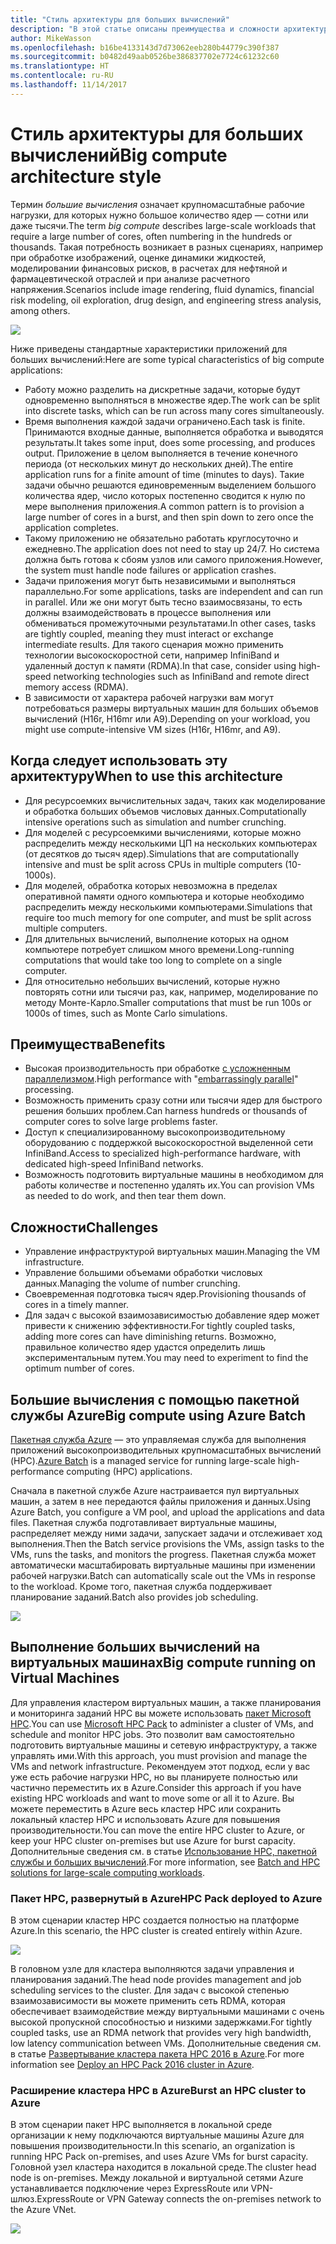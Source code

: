 ```yaml
---
title: "Стиль архитектуры для больших вычислений"
description: "В этой статье описаны преимущества и сложности архитектуры больших вычислений в Azure, а также содержатся рекомендации по ее разработке"
author: MikeWasson
ms.openlocfilehash: b16be4133143d7d73062eeb280b44779c390f387
ms.sourcegitcommit: b0482d49aab0526be386837702e7724c61232c60
ms.translationtype: HT
ms.contentlocale: ru-RU
ms.lasthandoff: 11/14/2017
---
```

# <a name="big-compute-architecture-style"></a><span data-ttu-id="806cc-103">Стиль архитектуры для больших вычислений</span><span class="sxs-lookup"><span data-stu-id="806cc-103">Big compute architecture style</span></span>

<span data-ttu-id="806cc-104">Термин *большие вычисления* означает крупномасштабные рабочие нагрузки, для которых нужно большое количество ядер — сотни или даже тысячи.</span><span class="sxs-lookup"><span data-stu-id="806cc-104">The term *big compute* describes large-scale workloads that require a large number of cores, often numbering in the hundreds or thousands.</span></span> <span data-ttu-id="806cc-105">Такая потребность возникает в разных сценариях, например при обработке изображений, оценке динамики жидкостей, моделировании финансовых рисков, в расчетах для нефтяной и фармацевтической отраслей и при анализе расчетного напряжения.</span><span class="sxs-lookup"><span data-stu-id="806cc-105">Scenarios include image rendering, fluid dynamics, financial risk modeling, oil exploration, drug design, and engineering stress analysis, among others.</span></span>

![](./images/big-compute-logical.png)

<span data-ttu-id="806cc-106">Ниже приведены стандартные характеристики приложений для больших вычислений:</span><span class="sxs-lookup"><span data-stu-id="806cc-106">Here are some typical characteristics of big compute applications:</span></span>

- <span data-ttu-id="806cc-107">Работу можно разделить на дискретные задачи, которые будут одновременно выполняться в множестве ядер.</span><span class="sxs-lookup"><span data-stu-id="806cc-107">The work can be split into discrete tasks, which can be run across many cores simultaneously.</span></span>
- <span data-ttu-id="806cc-108">Время выполнения каждой задачи ограничено.</span><span class="sxs-lookup"><span data-stu-id="806cc-108">Each task is finite.</span></span> <span data-ttu-id="806cc-109">Принимаются входные данные, выполняется обработка и выводятся результаты.</span><span class="sxs-lookup"><span data-stu-id="806cc-109">It takes some input, does some processing, and produces output.</span></span> <span data-ttu-id="806cc-110">Приложение в целом выполняется в течение конечного периода (от нескольких минут до нескольких дней).</span><span class="sxs-lookup"><span data-stu-id="806cc-110">The entire application runs for a finite amount of time (minutes to days).</span></span> <span data-ttu-id="806cc-111">Такие задачи обычно решаются единовременным выделением большого количества ядер, число которых постепенно сводится к нулю по мере выполнения приложения.</span><span class="sxs-lookup"><span data-stu-id="806cc-111">A common pattern is to provision a large number of cores in a burst, and then spin down to zero once the application completes.</span></span> 
- <span data-ttu-id="806cc-112">Такому приложению не обязательно работать круглосуточно и ежедневно.</span><span class="sxs-lookup"><span data-stu-id="806cc-112">The application does not need to stay up 24/7.</span></span> <span data-ttu-id="806cc-113">Но система должна быть готова к сбоям узлов или самого приложения.</span><span class="sxs-lookup"><span data-stu-id="806cc-113">However, the system must handle node failures or application crashes.</span></span>
- <span data-ttu-id="806cc-114">Задачи приложения могут быть независимыми и выполняться параллельно.</span><span class="sxs-lookup"><span data-stu-id="806cc-114">For some applications, tasks are independent and can run in parallel.</span></span> <span data-ttu-id="806cc-115">Или же они могут быть тесно взаимосвязаны, то есть должны взаимодействовать в процессе выполнения или обмениваться промежуточными результатами.</span><span class="sxs-lookup"><span data-stu-id="806cc-115">In other cases, tasks are tightly coupled, meaning they must interact or exchange intermediate results.</span></span> <span data-ttu-id="806cc-116">Для такого сценария можно применить технологии высокоскоростной сети, например InfiniBand и удаленный доступ к памяти (RDMA).</span><span class="sxs-lookup"><span data-stu-id="806cc-116">In that case, consider using high-speed networking technologies such as InfiniBand and remote direct memory access (RDMA).</span></span> 
- <span data-ttu-id="806cc-117">В зависимости от характера рабочей нагрузки вам могут потребоваться размеры виртуальных машин для больших объемов вычислений (H16r, H16mr или A9).</span><span class="sxs-lookup"><span data-stu-id="806cc-117">Depending on your workload, you might use compute-intensive VM sizes (H16r, H16mr, and A9).</span></span>

## <a name="when-to-use-this-architecture"></a><span data-ttu-id="806cc-118">Когда следует использовать эту архитектуру</span><span class="sxs-lookup"><span data-stu-id="806cc-118">When to use this architecture</span></span>

- <span data-ttu-id="806cc-119">Для ресурсоемких вычислительных задач, таких как моделирование и обработка больших объемов числовых данных.</span><span class="sxs-lookup"><span data-stu-id="806cc-119">Computationally intensive operations such as simulation and number crunching.</span></span>
- <span data-ttu-id="806cc-120">Для моделей с ресурсоемкими вычислениями, которые можно распределить между несколькими ЦП на нескольких компьютерах (от десятков до тысяч ядер).</span><span class="sxs-lookup"><span data-stu-id="806cc-120">Simulations that are computationally intensive and must be split across CPUs in multiple computers (10-1000s).</span></span>
- <span data-ttu-id="806cc-121">Для моделей, обработка которых невозможна в пределах оперативной памяти одного компьютера и которые необходимо распределить между несколькими компьютерами.</span><span class="sxs-lookup"><span data-stu-id="806cc-121">Simulations that require too much memory for one computer, and must be split across multiple computers.</span></span>
- <span data-ttu-id="806cc-122">Для длительных вычислений, выполнение которых на одном компьютере потребует слишком много времени.</span><span class="sxs-lookup"><span data-stu-id="806cc-122">Long-running computations that would take too long to complete on a single computer.</span></span>
- <span data-ttu-id="806cc-123">Для относительно небольших вычислений, которые нужно повторять сотни или тысячи раз, как, например, моделирование по методу Монте-Карло.</span><span class="sxs-lookup"><span data-stu-id="806cc-123">Smaller computations that must be run 100s or 1000s of times, such as Monte Carlo simulations.</span></span>

## <a name="benefits"></a><span data-ttu-id="806cc-124">Преимущества</span><span class="sxs-lookup"><span data-stu-id="806cc-124">Benefits</span></span>

- <span data-ttu-id="806cc-125">Высокая производительность при обработке [с усложненным параллелизмом][embarrassingly-parallel].</span><span class="sxs-lookup"><span data-stu-id="806cc-125">High performance with "[embarrassingly parallel][embarrassingly-parallel]" processing.</span></span>
- <span data-ttu-id="806cc-126">Возможность применить сразу сотни или тысячи ядер для быстрого решения больших проблем.</span><span class="sxs-lookup"><span data-stu-id="806cc-126">Can harness hundreds or thousands of computer cores to solve large problems faster.</span></span>
- <span data-ttu-id="806cc-127">Доступ к специализированному высокопроизводительному оборудованию с поддержкой высокоскоростной выделенной сети InfiniBand.</span><span class="sxs-lookup"><span data-stu-id="806cc-127">Access to specialized high-performance hardware, with dedicated high-speed InfiniBand networks.</span></span>
- <span data-ttu-id="806cc-128">Возможность подготовить виртуальные машины в необходимом для работы количестве и постепенно удалять их.</span><span class="sxs-lookup"><span data-stu-id="806cc-128">You can provision VMs as needed to do work, and then tear them down.</span></span> 

## <a name="challenges"></a><span data-ttu-id="806cc-129">Сложности</span><span class="sxs-lookup"><span data-stu-id="806cc-129">Challenges</span></span>

- <span data-ttu-id="806cc-130">Управление инфраструктурой виртуальных машин.</span><span class="sxs-lookup"><span data-stu-id="806cc-130">Managing the VM infrastructure.</span></span>
- <span data-ttu-id="806cc-131">Управление большими объемами обработки числовых данных.</span><span class="sxs-lookup"><span data-stu-id="806cc-131">Managing the volume of number crunching.</span></span> 
- <span data-ttu-id="806cc-132">Своевременная подготовка тысяч ядер.</span><span class="sxs-lookup"><span data-stu-id="806cc-132">Provisioning thousands of cores in a timely manner.</span></span>
- <span data-ttu-id="806cc-133">Для задач с высокой взаимозависимостью добавление ядер может привести к снижению эффективности.</span><span class="sxs-lookup"><span data-stu-id="806cc-133">For tightly coupled tasks, adding more cores can have diminishing returns.</span></span> <span data-ttu-id="806cc-134">Возможно, правильное количество ядер удастся определить лишь экспериментальным путем.</span><span class="sxs-lookup"><span data-stu-id="806cc-134">You may need to experiment to find the optimum number of cores.</span></span>

## <a name="big-compute-using-azure-batch"></a><span data-ttu-id="806cc-135">Большие вычисления с помощью пакетной службы Azure</span><span class="sxs-lookup"><span data-stu-id="806cc-135">Big compute using Azure Batch</span></span>

<span data-ttu-id="806cc-136">[Пакетная служба Azure][batch] — это управляемая служба для выполнения приложений высокопроизводительных крупномасштабных вычислений (HPC).</span><span class="sxs-lookup"><span data-stu-id="806cc-136">[Azure Batch][batch] is a managed service for running large-scale high-performance computing (HPC) applications.</span></span>

<span data-ttu-id="806cc-137">Сначала в пакетной службе Azure настраивается пул виртуальных машин, а затем в нее передаются файлы приложения и данных.</span><span class="sxs-lookup"><span data-stu-id="806cc-137">Using Azure Batch, you configure a VM pool, and upload the applications and data files.</span></span> <span data-ttu-id="806cc-138">Пакетная служба подготавливает виртуальные машины, распределяет между ними задачи, запускает задачи и отслеживает ход выполнения.</span><span class="sxs-lookup"><span data-stu-id="806cc-138">Then the Batch service provisions the VMs, assign tasks to the VMs, runs the tasks, and monitors the progress.</span></span> <span data-ttu-id="806cc-139">Пакетная служба может автоматически масштабировать виртуальные машины при изменении рабочей нагрузки.</span><span class="sxs-lookup"><span data-stu-id="806cc-139">Batch can automatically scale out the VMs in response to the workload.</span></span> <span data-ttu-id="806cc-140">Кроме того, пакетная служба поддерживает планирование заданий.</span><span class="sxs-lookup"><span data-stu-id="806cc-140">Batch also provides job scheduling.</span></span>

![](./images/big-compute-batch.png) 

## <a name="big-compute-running-on-virtual-machines"></a><span data-ttu-id="806cc-141">Выполнение больших вычислений на виртуальных машинах</span><span class="sxs-lookup"><span data-stu-id="806cc-141">Big compute running on Virtual Machines</span></span>

<span data-ttu-id="806cc-142">Для управления кластером виртуальных машин, а также планирования и мониторинга заданий HPC вы можете использовать [пакет Microsoft HPC][hpc-pack].</span><span class="sxs-lookup"><span data-stu-id="806cc-142">You can use [Microsoft HPC Pack][hpc-pack] to administer a cluster of VMs, and schedule and monitor HPC jobs.</span></span> <span data-ttu-id="806cc-143">Это позволит вам самостоятельно подготовить виртуальные машины и сетевую инфраструктуру, а также управлять ими.</span><span class="sxs-lookup"><span data-stu-id="806cc-143">With this approach, you must provision and manage the VMs and network infrastructure.</span></span> <span data-ttu-id="806cc-144">Рекомендуем этот подход, если у вас уже есть рабочие нагрузки HPC, но вы планируете полностью или частично переместить их в Azure.</span><span class="sxs-lookup"><span data-stu-id="806cc-144">Consider this approach if you have existing HPC workloads and want to move some or all it to Azure.</span></span> <span data-ttu-id="806cc-145">Вы можете переместить в Azure весь кластер HPC или сохранить локальный кластер HPC и использовать Azure для повышения производительности.</span><span class="sxs-lookup"><span data-stu-id="806cc-145">You can move the entire HPC cluster to Azure, or keep your HPC cluster on-premises but use Azure for burst capacity.</span></span> <span data-ttu-id="806cc-146">Дополнительные сведения см. в статье [Использование HPC, пакетной службы и больших вычислений][batch-hpc-solutions].</span><span class="sxs-lookup"><span data-stu-id="806cc-146">For more information, see [Batch and HPC solutions for large-scale computing workloads][batch-hpc-solutions].</span></span>

### <a name="hpc-pack-deployed-to-azure"></a><span data-ttu-id="806cc-147">Пакет HPC, развернутый в Azure</span><span class="sxs-lookup"><span data-stu-id="806cc-147">HPC Pack deployed to Azure</span></span>

<span data-ttu-id="806cc-148">В этом сценарии кластер HPC создается полностью на платформе Azure.</span><span class="sxs-lookup"><span data-stu-id="806cc-148">In this scenario, the HPC cluster is created entirely within Azure.</span></span>

![](./images/big-compute-iaas.png) 
 
<span data-ttu-id="806cc-149">В головном узле для кластера выполняются задачи управления и планирования заданий.</span><span class="sxs-lookup"><span data-stu-id="806cc-149">The head node provides management and job scheduling services to the cluster.</span></span> <span data-ttu-id="806cc-150">Для задач с высокой степенью взаимозависимости вы можете применить сеть RDMA, которая обеспечивает взаимодействие между виртуальными машинами с очень высокой пропускной способностью и низкими задержками.</span><span class="sxs-lookup"><span data-stu-id="806cc-150">For tightly coupled tasks, use an RDMA network that provides very high bandwidth, low latency communication between VMs.</span></span> <span data-ttu-id="806cc-151">Дополнительные сведения см. в статье [Развертывание кластера пакета HPC 2016 в Azure][deploy-hpc-azure].</span><span class="sxs-lookup"><span data-stu-id="806cc-151">For more information see [Deploy an HPC Pack 2016 cluster in Azure][deploy-hpc-azure].</span></span>

### <a name="burst-an-hpc-cluster-to-azure"></a><span data-ttu-id="806cc-152">Расширение кластера HPC в Azure</span><span class="sxs-lookup"><span data-stu-id="806cc-152">Burst an HPC cluster to Azure</span></span>

<span data-ttu-id="806cc-153">В этом сценарии пакет HPC выполняется в локальной среде организации к нему подключаются виртуальные машины Azure для повышения производительности.</span><span class="sxs-lookup"><span data-stu-id="806cc-153">In this scenario, an organization is running HPC Pack on-premises, and uses Azure VMs for burst capacity.</span></span> <span data-ttu-id="806cc-154">Головной узел кластера находится в локальной среде.</span><span class="sxs-lookup"><span data-stu-id="806cc-154">The cluster head node is on-premises.</span></span> <span data-ttu-id="806cc-155">Между локальной и виртуальной сетями Azure устанавливается подключение через ExpressRoute или VPN-шлюз.</span><span class="sxs-lookup"><span data-stu-id="806cc-155">ExpressRoute or VPN Gateway connects the on-premises network to the Azure VNet.</span></span>

![](./images/big-compute-hybrid.png) 


[batch]: /azure/batch/
[batch-hpc-solutions]: /azure/batch/batch-hpc-solutions
[deploy-hpc-azure]: /azure/virtual-machines/windows/hpcpack-2016-cluster
[embarrassingly-parallel]: https://en.wikipedia.org/wiki/Embarrassingly_parallel
[hpc-pack]: https://technet.microsoft.com/library/cc514029

 
